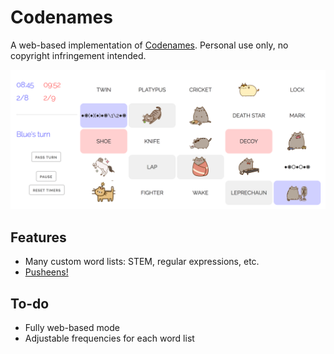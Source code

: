 Codenames
=========

A web-based implementation of [Codenames](https://boardgamegeek.com/boardgame/178900/codenames). Personal use only, no copyright infringement intended.

![screenshot](screenshot.png)


Features
--------

- Many custom word lists: STEM, regular expressions, etc.
- [Pusheens!](http://www.pusheen.com/)

To-do
-----

- Fully web-based mode
- Adjustable frequencies for each word list
